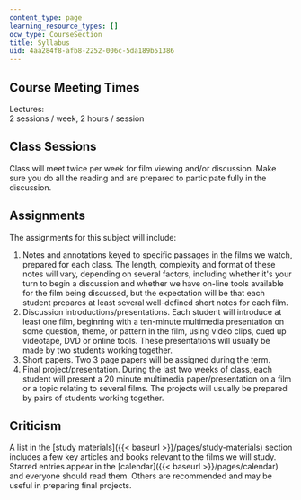 ```yaml
---
content_type: page
learning_resource_types: []
ocw_type: CourseSection
title: Syllabus
uid: 4aa284f8-afb8-2252-006c-5da189b51386
---
```


Course Meeting Times
--------------------

Lectures:  
2 sessions / week, 2 hours / session

Class Sessions
--------------

Class will meet twice per week for film viewing and/or discussion. Make sure you do all the reading and are prepared to participate fully in the discussion.

Assignments
-----------

The assignments for this subject will include:

1.  Notes and annotations keyed to specific passages in the films we watch, prepared for each class. The length, complexity and format of these notes will vary, depending on several factors, including whether it's your turn to begin a discussion and whether we have on-line tools available for the film being discussed, but the expectation will be that each student prepares at least several well-defined short notes for each film.
2.  Discussion introductions/presentations. Each student will introduce at least one film, beginning with a ten-minute multimedia presentation on some question, theme, or pattern in the film, using video clips, cued up videotape, DVD or online tools. These presentations will usually be made by two students working together.
3.  Short papers. Two 3 page papers will be assigned during the term.
4.  Final project/presentation. During the last two weeks of class, each student will present a 20 minute multimedia paper/presentation on a film or a topic relating to several films. The projects will usually be prepared by pairs of students working together.

Criticism
---------

A list in the [study materials]({{< baseurl >}}/pages/study-materials) section includes a few key articles and books relevant to the films we will study. Starred entries appear in the [calendar]({{< baseurl >}}/pages/calendar) and everyone should read them. Others are recommended and may be useful in preparing final projects.